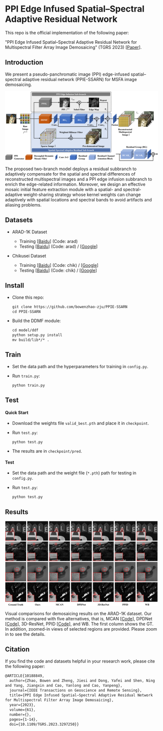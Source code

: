 # PPI Edge Infused Spatial–Spectral Adaptive Residual Network

This repo is the official implementation of the following paper:

"PPI Edge Infused Spatial–Spectral Adaptive Residual Network for Multispectral Filter Array Image Demosaicing" (TGRS 2023) [[Paper](https://ieeexplore.ieee.org/abstract/document/10188849)].

## Introduction

We present a pseudo-panchromatic image (PPI) edge-infused spatial–spectral adaptive residual network (PPIE-SSARN) for MSFA image demosaicing. 

![network architecture](./figure/network_architecture.png)

The proposed two-branch model deploys a residual subbranch to adaptively compensate for the spatial and spectral differences of reconstructed multispectral images and a PPI edge infusion subbranch to enrich the edge-related information. Moreover, we design an effective mosaic initial feature extraction module with a spatial- and spectral-adaptive weight-sharing strategy whose kernel weights can change adaptively with spatial locations and spectral bands to avoid artifacts and aliasing problems.

## Datasets

- ARAD-1K Dataset
  - Training [[Baidu]()] (Code: arad)
  - Testing   [[Baidu](https://pan.baidu.com/s/1u7theJAXvZ-zMcNgFRh1yA)] (Code: arad) / [[Google](https://drive.google.com/file/d/1lj87dO2g1zdKBnlBKNPFiEaeDwhZq_Zv/view?usp=drive_link)]
  
- Chikusei Dataset
  - Training [[Baidu](https://pan.baidu.com/s/1o7mQrzij1nJj4Ad3qYHR5w)] (Code: chik) / [[Google](https://drive.google.com/file/d/1HKiY9Zvl6uYvDNM0WxGEAPercTpxEgOv/view?usp=drive_link)]
  - Testing   [[Baidu](https://pan.baidu.com/s/1qAv0gQI0AP2ukYSsfF2IxQ)] (Code: chik) / [[Google](https://drive.google.com/file/d/1A_lp1k_IpZRDC6s2kyjIOWzbn_JAiaF-/view?usp=drive_link)]


## Install

- Clone this repo:

  ```shell
  git clone https://github.com/bowenzhao-zju/PPIE-SSARN
  cd PPIE-SSARN
  ```

- Build the DDMF module:

  ```shell
  cd model/ddf
  python setup.py install
  mv build/lib*/* .
  ```

## Train

- Set the data path and the hyperparameters for training in `config.py`.

- Run `train.py`:

  ```shell
  python train.py
  ```

## Test

#### Quick Start

- Download the weights file `valid_best.pth` and place it in `checkpoint`.
  
- Run `test.py`:

  ```shell
  python test.py
  ```
  
- The results are in `checkpoint/pred`.

#### Test

- Set the data path and the weight file (`*.pth`) path for testing in `config.py`.

- Run `test.py`:

  ```shell
  python test.py
  ```

## Results

![results](./figure/results.png)

Visual comparisons for demosaicing results on the ARAD-1K dataset. Our method is compared with five alternatives, that is, MCAN [[Code](https://github.com/polwork/Mosaic-Convolution-Attention-Network-for-Demosaicing-Multispectral-Filter-Array-Images)], DPDNet [[Code](https://github.com/liushumin/DDM-Net)], 3D-ResNet, PPID [[Code](https://ieeexplore.ieee.org/ielx7/6745852/8098624/7893771/tci-mihoubi-2691553-mm.zip?arnumber=7893771)], and WB. The first column shows the GT. In addition, zoomed-in views of selected regions are provided. Please zoom in to see the details.

## Citation

If you find the code and datasets helpful in your research work, please cite the following paper:

```
@ARTICLE{10188849,
  author={Zhao, Bowen and Zheng, Jiesi and Dong, Yafei and Shen, Ning and Yang, Jiangxin and Cao, Yanlong and Cao, Yanpeng},
  journal={IEEE Transactions on Geoscience and Remote Sensing}, 
  title={PPI Edge Infused Spatial–Spectral Adaptive Residual Network for Multispectral Filter Array Image Demosaicing}, 
  year={2023},
  volume={61},
  number={},
  pages={1-14},
  doi={10.1109/TGRS.2023.3297250}}
```
